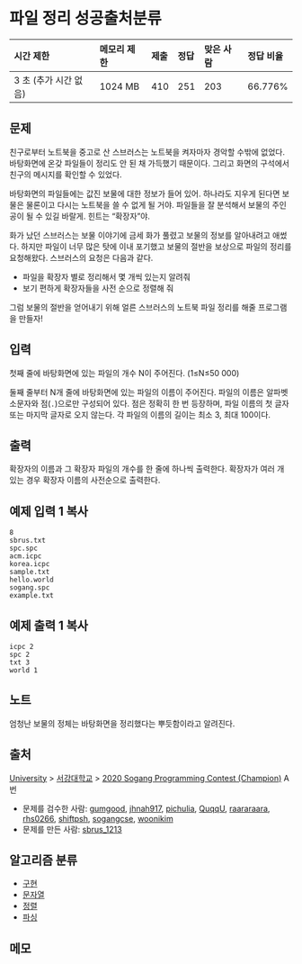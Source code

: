 # 파일 정리 성공출처분류

| 시간 제한             | 메모리 제한 | 제출 | 정답 | 맞은 사람 | 정답 비율 |
| :-------------------- | :---------- | :--- | :--- | :-------- | :-------- |
| 3 초 (추가 시간 없음) | 1024 MB     | 410  | 251  | 203       | 66.776%   |

## 문제

친구로부터 노트북을 중고로 산 스브러스는 노트북을 켜자마자 경악할 수밖에 없었다. 바탕화면에 온갖 파일들이 정리도 안 된 채 가득했기 때문이다. 그리고 화면의 구석에서 친구의 메시지를 확인할 수 있었다.

바탕화면의 파일들에는 값진 보물에 대한 정보가 들어 있어. 하나라도 지우게 된다면 보물은 물론이고 다시는 노트북을 쓸 수 없게 될 거야. 파일들을 잘 분석해서 보물의 주인공이 될 수 있길 바랄게. 힌트는 “확장자”야.

화가 났던 스브러스는 보물 이야기에 금세 화가 풀렸고 보물의 정보를 알아내려고 애썼다. 하지만 파일이 너무 많은 탓에 이내 포기했고 보물의 절반을 보상으로 파일의 정리를 요청해왔다. 스브러스의 요청은 다음과 같다.

- 파일을 확장자 별로 정리해서 몇 개씩 있는지 알려줘
- 보기 편하게 확장자들을 사전 순으로 정렬해 줘

그럼 보물의 절반을 얻어내기 위해 얼른 스브러스의 노트북 파일 정리를 해줄 프로그램을 만들자!

## 입력

첫째 줄에 바탕화면에 있는 파일의 개수 N이 주어진다. (1≤N≤50 000)

둘째 줄부터 N개 줄에 바탕화면에 있는 파일의 이름이 주어진다. 파일의 이름은 알파벳 소문자와 점(`.`)으로만 구성되어 있다. 점은 정확히 한 번 등장하며, 파일 이름의 첫 글자 또는 마지막 글자로 오지 않는다. 각 파일의 이름의 길이는 최소 3, 최대 100이다.

## 출력

확장자의 이름과 그 확장자 파일의 개수를 한 줄에 하나씩 출력한다. 확장자가 여러 개 있는 경우 확장자 이름의 사전순으로 출력한다.

## 예제 입력 1 복사

```
8
sbrus.txt
spc.spc
acm.icpc
korea.icpc
sample.txt
hello.world
sogang.spc
example.txt
```

## 예제 출력 1 복사

```
icpc 2
spc 2
txt 3
world 1
```

## 노트

엄청난 보물의 정체는 바탕화면을 정리했다는 뿌듯함이라고 알려진다.

## 출처

[University](https://www.acmicpc.net/category/5) > [서강대학교](https://www.acmicpc.net/category/83) > [2020 Sogang Programming Contest (Champion)](https://www.acmicpc.net/category/detail/2354) A번

- 문제를 검수한 사람: [gumgood](https://www.acmicpc.net/user/gumgood), [jhnah917](https://www.acmicpc.net/user/jhnah917), [pichulia](https://www.acmicpc.net/user/pichulia), [QuqqU](https://www.acmicpc.net/user/QuqqU), [raararaara](https://www.acmicpc.net/user/raararaara), [rhs0266](https://www.acmicpc.net/user/rhs0266), [shiftpsh](https://www.acmicpc.net/user/shiftpsh), [sogangcse](https://www.acmicpc.net/user/sogangcse), [woonikim](https://www.acmicpc.net/user/woonikim)
- 문제를 만든 사람: [sbrus_1213](https://www.acmicpc.net/user/sbrus_1213)

## 알고리즘 분류

- [구현](https://www.acmicpc.net/problem/tag/102)
- [문자열](https://www.acmicpc.net/problem/tag/158)
- [정렬](https://www.acmicpc.net/problem/tag/97)
- [파싱](https://www.acmicpc.net/problem/tag/96)

## 메모